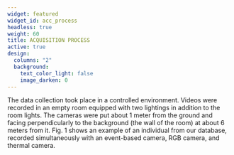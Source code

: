 ```yaml
---
widget: featured
widget_id: acc_process
headless: true
weight: 60
title: ACQUISITION PROCESS
active: true
design:
  columns: "2"
  background:
    text_color_light: false
    image_darken: 0
---
```

The data collection took place in a controlled environment.
Videos were recorded in an empty room equipped with two
lightings in addition to the room lights. The cameras were put
about 1 meter from the ground and facing perpendicularly to
the background (the wall of the room) at about 6 meters from
it. Fig. 1 shows an example of an individual from our database,
recorded simultaneously with an event-based camera, RGB
camera, and thermal camera.